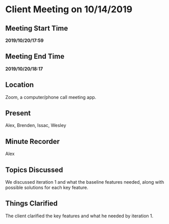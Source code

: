 # Client Meeting on 10/14/2019

## Meeting Start Time

**2019/10/20/17:59**

## Meeting End Time

**2019/10/20/18:17**

## Location

Zoom, a computer/phone call meeting app.

## Present

Alex, Brenden, Issac, Wesley

## Minute Recorder

Alex

## Topics Discussed

We discussed iteration 1 and what the baseline features needed, along with possible solutions for each key feature.

## Things Clarified

The client clarified the key features and what he needed by iteration 1.
